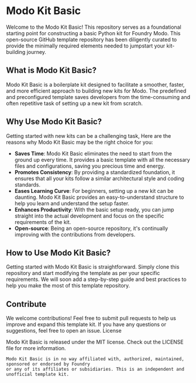 # Modo Kit Basic
Welcome to the Modo Kit Basic! This repository serves as a foundational starting point for constructing 
a basic Python kit for Foundry Modo. This open-source GitHub template repository has been diligently curated
to provide the minimally required elements needed to jumpstart your kit-building journey.

## What is Modo Kit Basic?
Modo Kit Basic is a boilerplate kit designed to facilitate a smoother, faster, and more efficient 
approach to building new kits for Modo. The predefined and preconfigured template saves developers
from the time-consuming and often repetitive task of setting up a new kit from scratch.

## Why Use Modo Kit Basic?
Getting started with new kits can be a challenging task, Here are the reasons why Modo Kit Basic 
may be the right choice for you:

* **Saves Time**: Modo Kit Basic eliminates the need to start from the ground up every time. It provides
    a basic template with all the necessary files and configurations, saving you precious time and energy.
* **Promotes Consistency**: By providing a standardized foundation, it ensures that all your kits 
    follow a similar architectural style and coding standards.
* **Eases Learning Curve**: For beginners, setting up a new kit can be daunting. Modo Kit Basic provides
    an easy-to-understand structure to help you learn and understand the setup faster.
* **Enhances Productivity**: With the basic setup ready, you can jump straight into the actual development
    and focus on the specific requirements of the kit.
* **Open-source**: Being an open-source repository, it's continually improving with the contributions
    from developers.

## How to Use Modo Kit Basic?
Getting started with Modo Kit Basic is straightforward. Simply clone this repository and start modifying
the template as per your specific requirements. We will soon add a step-by-step guide and best practices
to help you make the most of this template repository.

## Contribute
We welcome contributions! Feel free to submit pull requests to help us improve and expand this template kit. If you have any questions or suggestions, feel free to open an issue.
License

Modo Kit Basic is released under the MIT license. Check out the LICENSE file for more information.

    Modo Kit Basic is in no way affiliated with, authorized, maintained, sponsored or endorsed by Foundry
    or any of its affiliates or subsidiaries. This is an independent and unofficial template kit.

